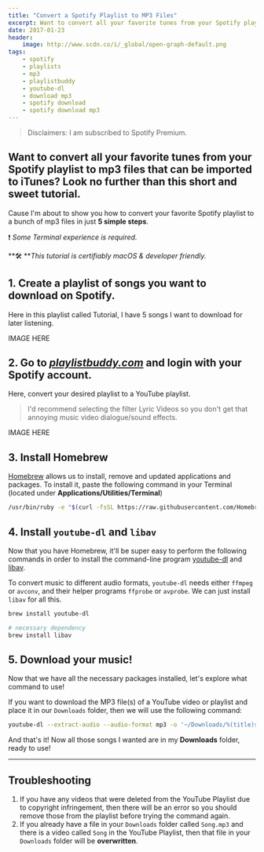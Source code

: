 ```yaml
---
title: "Convert a Spotify Playlist to MP3 Files"
excerpt: Want to convert all your favorite tunes from your Spotify playlist to mp3 files that can be imported to iTunes? Look no further.
date: 2017-01-23
header:
    image: http://www.scdn.co/i/_global/open-graph-default.png
tags:
    - spotify
    - playlists
    - mp3
    - playlistbuddy
    - youtube-dl
    - download mp3
    - spotify download
    - spotify download mp3
---
```


> Disclaimers: I am subscribed to Spotify Premium.

## Want to convert all your favorite tunes from your Spotify playlist to mp3 files that can be imported to iTunes? Look no further than this short and sweet tutorial.

Cause I'm about to show you how to convert your favorite Spotify playlist to a bunch of mp3 files in just **5 simple steps**.

❗ *Some Terminal experience is required.*

**🛠   ***This tutorial is certifiably macOS & developer friendly.*

## 1. Create a playlist of songs you want to download on Spotify.

Here in this playlist called Tutorial, I have 5 songs I want to download for later listening.

IMAGE HERE

## 2. Go to [_playlistbuddy.com_](http://playlistbuddy.com/) and login with your Spotify account.

Here, convert your desired playlist to a YouTube playlist.

> I'd recommend selecting the filter Lyric Videos so you don't get that annoying music video dialogue/sound effects.

IMAGE HERE

## 3. Install Homebrew

[Homebrew](http://brew.sh/) allows us to install, remove and updated applications and packages. To install it, paste the following command in your Terminal (located under **Applications/Utilities/Terminal**)

```bash
/usr/bin/ruby -e "$(curl -fsSL https://raw.githubusercontent.com/Homebrew/install/master/install)"
```

## 4. Install `youtube-dl` and `libav`

Now that you have Homebrew, it'll be super easy to perform the following commands in order to install the command-line program [youtube-dl](https://rg3.github.io/youtube-dl/) and [libav](https://libav.org/).

To convert music to different audio formats, `youtube-dl` needs either `ffmpeg` or `avconv`, and their helper programs `ffprobe` or `avprobe`. We can just install `libav` for all this.

```bash
brew install youtube-dl

# necessary dependency
brew install libav
```

## 5. Download your music!

Now that we have all the necessary packages installed, let's explore what command to use!

If you want to download the MP3 file(s) of a YouTube video or playlist and place it in our `Downloads` folder, then we will use the following command:

```bash
youtube-dl --extract-audio --audio-format mp3 -o '~/Downloads/%(title)s.%(ext)s' video_playlist_link
```

And that's it! Now all those songs I wanted are in my **Downloads** folder, ready to use!

---

## Troubleshooting

1. If you have any videos that were deleted from the YouTube Playlist due to copyright infringement, then there will be an error so you should remove those from the playlist before trying the command again.
2. If you already have a file in your `Downloads` folder called `Song.mp3` and there is a video called `Song` in the YouTube Playlist, then that file in your `Downloads` folder will be **overwritten**.